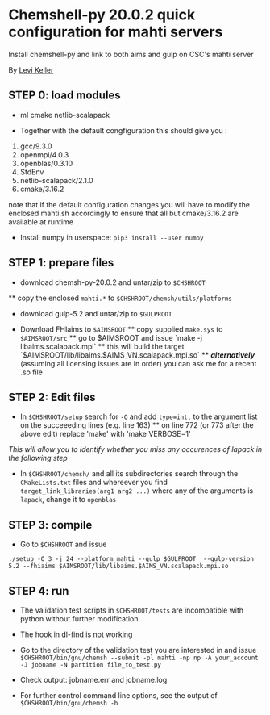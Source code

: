 # Chemshell-py 20.0.2 quick configuration for mahti servers

  Install chemshell-py and link to both aims and gulp on CSC's mahti server

  By [Levi Keller](levi.keller@aalto.fi)

## STEP 0: load modules

  * ml cmake netlib-scalapack

  * Together with the default congfiguration this should give you :

   1. gcc/9.3.0   
   1. openmpi/4.0.3   
   1. openblas/0.3.10   
   1. StdEnv   
   1. netlib-scalapack/2.1.0   
   1. cmake/3.16.2

  note that if the default configuration changes you will have to modify the enclosed mahti.sh accordingly to ensure that all but cmake/3.16.2 are available at runtime

  * Install numpy in userspace:
  `pip3 install --user numpy`


## STEP 1: prepare files

  * download chemsh-py-20.0.2 and untar/zip to `$CHSHROOT`

  ** copy the enclosed `mahti.*` to `$CHSHROOT/chemsh/utils/platforms`
 
  * download gulp-5.2 and untar/zip to `$GULPROOT`

  * Download FHIaims to `$AIMSROOT`
  ** copy supplied `make.sys` to `$AIMSROOT/src`
  ** go to $AIMSROOT and issue `make -j libaims.scalapack.mpi`
  ** this will build the target `$AIMSROOT/lib/libaims.$AIMS_VN.scalapack.mpi.so`
  ** _**alternatively**_ (assuming all licensing issues are in order) you can ask me for a recent .so file
  
## STEP 2: Edit files

  * In `$CHSHROOT/setup` search for `-O` and add `type=int,` to the argument list on the succeeeding lines (e.g. line 163)
  ** on line 772 (or 773 after the above edit) replace 'make' with 'make VERBOSE=1'

   *This will allow you to identify whether you miss any occurences of lapack in the following step*
     
   * In `$CHSHROOT/chemsh/` and all its subdirectories search through the `CMakeLists.txt` files and whereever you find
   `target_link_libraries(arg1 arg2 ...)` where any of the arguments is `lapack`, change it to `openblas`

## STEP 3: compile

  * Go to `$CHSHROOT` and issue
 
  `./setup -O 3 -j 24 --platform mahti --gulp $GULPROOT  --gulp-version 5.2 --fhiaims $AIMSROOT/lib/libaims.$AIMS_VN.scalapack.mpi.so`


## STEP 4: run

   * The validation test scripts in `$CHSHROOT/tests` are incompatible with python without further modification
   * The hook in dl-find is not working

   * Go to the directory of the validation test you are interested in and issue
   `$CHSHROOT/bin/gnu/chemsh --submit -pl mahti -np np -A your_account -J jobname -N partition file_to_test.py`

   * Check output: jobname.err and jobname.log
   * For further control command line options, see the output of
   `$CHSHROOT/bin/gnu/chemsh -h`
